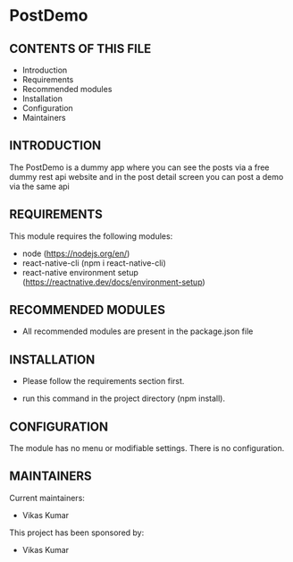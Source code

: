 # PostDemo
CONTENTS OF THIS FILE
---------------------

 * Introduction
 * Requirements
 * Recommended modules
 * Installation
 * Configuration
 * Maintainers

INTRODUCTION
------------
 The PostDemo is a dummy app where you can see the posts via a free dummy rest api website and in the post detail screen 
 you can post a demo via the same api

REQUIREMENTS
------------

This module requires the following modules:

 * node (https://nodejs.org/en/)
 * react-native-cli (npm i react-native-cli)
 * react-native environment setup (https://reactnative.dev/docs/environment-setup)

 RECOMMENDED MODULES
-------------------

 * All recommended modules are present in the package.json file

 INSTALLATION
------------
 
 * Please follow the requirements section first.

 * run this command in the project directory (npm install).

 CONFIGURATION
-------------

The module has no menu or modifiable settings. There is no configuration.

MAINTAINERS
-----------

Current maintainers:
 * Vikas Kumar

This project has been sponsored by:
 * Vikas Kumar


